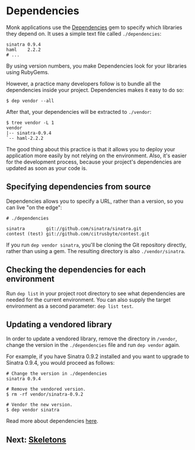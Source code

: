 Dependencies
============

Monk applications use the [Dependencies](http://github.com/djanowski/dependencies) gem to specify which libraries
they depend on. It uses a simple text file called `./dependencies`:

    sinatra 0.9.4
    haml    2.2.2
    # ...

By using version numbers, you make Dependencies look for your libraries
using RubyGems.

However, a practice many developers follow is to bundle all the
dependencies inside your project. Dependencies makes it easy to do so:

    $ dep vendor --all

After that, your dependencies will be extracted to `./vendor`:

    $ tree vendor -L 1
    vendor
    |-- sinatra-0.9.4
    `-- haml-2.2.2

The good thing about this practice is that it allows you to deploy your
application more easily by not relying on the environment. Also, it's
easier for the development process, because your project's dependencies
are updated as soon as your code is.

## Specifying dependencies from source ##

Dependencies allows you to specify a URL, rather than a version, so you
can live "on the edge":

    # ./dependencies

    sinatra        git://github.com/sinatra/sinatra.git
    contest (test) git://github.com/citrusbyte/contest.git

If you run `dep vendor sinatra`, you'll be cloning the Git repository
directly, rather than using a gem. The resulting directory is also
`./vendor/sinatra`.

## Checking the dependencies for each environment ##

Run `dep list` in your project root directory to see what dependencies
are needed for the current environment. You can also supply the target
environment as a second parameter: `dep list test`.

## Updating a vendored library ##

In order to update a vendored library, remove the directory in
`/vendor`, change the version in the `./dependencies` file and run `dep
vendor` again.

For example, if you have Sinatra 0.9.2 installed and you want to upgrade
to Sinatra 0.9.4, you would proceed as follows:

    # Change the version in ./dependencies
    sinatra 0.9.4

    # Remove the vendored version.
    $ rm -rf vendor/sinatra-0.9.2

    # Vendor the new version.
    $ dep vendor sinatra

Read more about dependencies [here](http://github.com/djanowski/dependencies).

Next: [Skeletons](/skeletons)
-----------------------------
